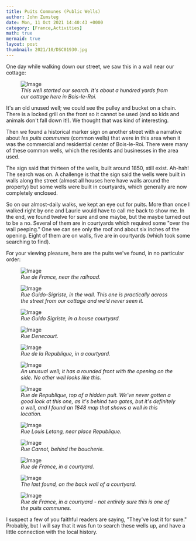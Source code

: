```yaml
---
title: Puits Communes (Public Wells)
author: John Zumsteg
date: Mon, 11 Oct 2021 14:40:43 +0000
category: [France,Activities]
math: true
mermaid: true
layout: post
thumbnail: 2021/10/DSC01930.jpg
---
```

One day while walking down our street, we saw this in a wall near our cottage:

<figure>
	<img class = "portrait"  src="{{"/assets/images/2021/10/DSC01930.jpg" | prepend: site.baseurl  }}" alt="Image" />
	<figcaption><em>This well started our search. It's about a hundred yards from our cottage here in Bois-le-Roi.</em></figcaption>
</figure>



It's an old unused well; we could see the pulley and bucket on a chain. There is a locked grill on the front so it cannot be used (and so kids and animals don't fall down it!). We thought that was kind of interesting.

Then we found a historical marker sign on another street with a narrative about *les puits communes* (common wells) that were in this area when it was the commercial and residential center of Bois-le-Roi. There were many of these common wells, which the residents and businesses in the area used.

The sign said that thirteen of the wells, built around 1850, still exist. Ah-hah! The search was on. A challenge is that the sign said the wells were built in walls along the street (almost all houses here have walls around the property) but some wells were built in courtyards, which generally are now completely enclosed.

So on our almost-daily walks, we kept an eye out for puits. More than once I walked right by one and Laurie would have to call me back to show me. In the end, we found twelve for sure and one maybe, but the maybe turned out to be a no. Several of them are in courtyards which required some "over the wall peeping." One we can see only the roof and about six inches of the opening. Eight of them are on walls, five are in courtyards (which took some searching to find).

For your viewing pleasure, here are the puits we've found, in no particular order:

<figure>
	<img class = "portrait"  src="{{"/assets/images/2021/10/DSC01813.jpg" | prepend: site.baseurl  }}" alt="Image" />
	<figcaption><em>Rue de France, near the railroad. </em></figcaption>
</figure>


<figure>
	<img class = "portrait"  src="{{"/assets/images/2021/10/DSC01706.jpg" | prepend: site.baseurl  }}" alt="Image" />
	<figcaption><em>Rue Guido-Sigriste, in the wall. This one is practically across the street from our cottage and we'd never seen it.</em></figcaption>
</figure>



<figure>
	<img class = "portrait"  src="{{"/assets/images/2021/10/DSC01705.jpg" | prepend: site.baseurl  }}" alt="Image" />
	<figcaption><em>Rue Guido Sigriste, in a house courtyard.</em></figcaption>
</figure>


<figure>
	<img class = "portrait"  src="{{"/assets/images/2021/10/DSC01702.jpg" | prepend: site.baseurl  }}" alt="Image" />
	<figcaption><em>Rue Denecourt.</em></figcaption>
</figure>


<figure>
	<img class = "portrait"  src="{{"/assets/images/2021/10/DSC01698.jpg" | prepend: site.baseurl  }}" alt="Image" />
	<figcaption><em>Rue de la Republique, in a courtyard.</em></figcaption>
</figure>

<figure>
	<img class = "portrait"  src="{{"/assets/images/2021/10/DSC01936.jpg" | prepend: site.baseurl  }}" alt="Image" />
	<figcaption><em>An unusual well; it has a rounded front with the opening on the side. No other well looks like this.</em></figcaption>
</figure>


<figure>
	<img class = "landscape" src="{{"/assets/images/2021/10/DSC01697.jpg" | prepend: site.baseurl  }}" alt="Image" />
	<figcaption><em>Rue de Republique, top of a hidden puit. We've never gotten a good look at this one, as it's behind two gates, but it's definitely a well, and I found an 1848 map that shows a well in this location.</em></figcaption>
</figure>


<figure>
	<img class = "portrait"  src="{{"/assets/images/2021/10/DSC01693.jpg" | prepend: site.baseurl  }}" alt="Image" />
	<figcaption><em>Rue Louis Letang, near place Republique.</em></figcaption>
</figure>



<figure>
	<img class = "portrait"  src="{{"/assets/images/2021/10/DSC01692.jpg" | prepend: site.baseurl  }}" alt="Image" />
	<figcaption><em>Rue Carnot, behind the boucherie.</em></figcaption>
</figure>



<figure>
	<img class = "portrait"  src="{{"/assets/images/2021/10/DSC01690.jpg" | prepend: site.baseurl  }}" alt="Image" />
	<figcaption><em>Rue de France, in a courtyard.</em></figcaption>
</figure>



<figure>
	<img class = "portrait"  src="{{"/assets/images/2021/10/DSC01938.jpg" | prepend: site.baseurl  }}" alt="Image" />
	<figcaption><em>The last found, on the back wall of a courtyard.</em></figcaption>
</figure>


<figure>
	<img class = "portrait"  src="{{"/assets/images/2021/10/DSC01691.jpg" | prepend: site.baseurl  }}" alt="Image" />
	<figcaption><em>Rue de France, in a courtyard - not entirely sure this is one of the puits communes.</em></figcaption>
</figure>

I suspect a few of you faithful readers are saying, "They've lost it for sure." Probably, but I will say that it was fun to search these wells up, and have a little connection with the local history.
